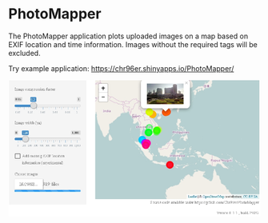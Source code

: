 # PhotoMapper

The PhotoMapper application plots uploaded images on a map based on EXIF location and time information. Images without the required tags will be excluded.

Try example application: https://chr96er.shinyapps.io/PhotoMapper/

![alt tag](https://raw.githubusercontent.com/Chr96er/PhotoMapper/master/PhotoMapper/www/images/README.jpg)
